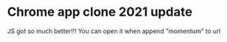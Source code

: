 # Chrome app clone 2021 update

JS got so much better!!!
You can open it when append "momentum" to url
